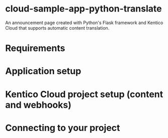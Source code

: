 # cloud-sample-app-python-translate
An announcement page created with Python's Flask framework and Kentico Cloud that supports automatic content translation.

# Requirements

# Application setup

# Kentico Cloud project setup (content and webhooks)

# Connecting to your project
